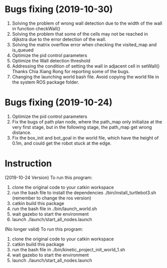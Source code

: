 # Bugs fixing (2019-10-30)
1. Solving the problem of wrong wall detection due to the width of the wall in function checkWall()
2. Solving the problem that some of the cells may not be reached in dijkstra due to the error detection of the wall.
3. Solving the matrix overflow error when checking the visited_map and is_queued
4. Optimize the pid control parameters
5. Optimize the Wall detection threshold
6. Addressing the condition of setting the wall in adjacent cell in setWall()
Thanks Chia Xiang Rong for reporting some of the bugs.
7. Changing the launching world bash file. Avoid copying the world file in the system ROS package folder.


# Bugs fixing (2019-10-24)
1. Optimize the pid control parameters
2. Fix the bugs of path plan node, where the path_map only initialize at the very first stage, but in the following stage, the path_map get wrong distance.
3. Fix the box_init and bot_goal in the world file, which have the height of 0.1m, and could get the robot stuck at the edge.

# Instruction
(2019-10-24 Version)
To run this program:
1. clone the original code to your catkin workspace
2. run the bash file to install the dependencies ./bin/install_turtlebot3.sh (remember to change the ros version)
2. catkin build this package
3. run the bash file in ./bin/launch_world.sh
4. wait gazebo to start the environment
5. launch ./launch/start_all_nodes.launch


(No longer valid)
To run this program:
1. clone the original code to your catkin workspace
2. catkin build this package
3. run the bash file in ./bin/kinetic_project_init_world_1.sh
4. wait gazebo to start the environment
5. launch ./launch/start_all_nodes.launch





